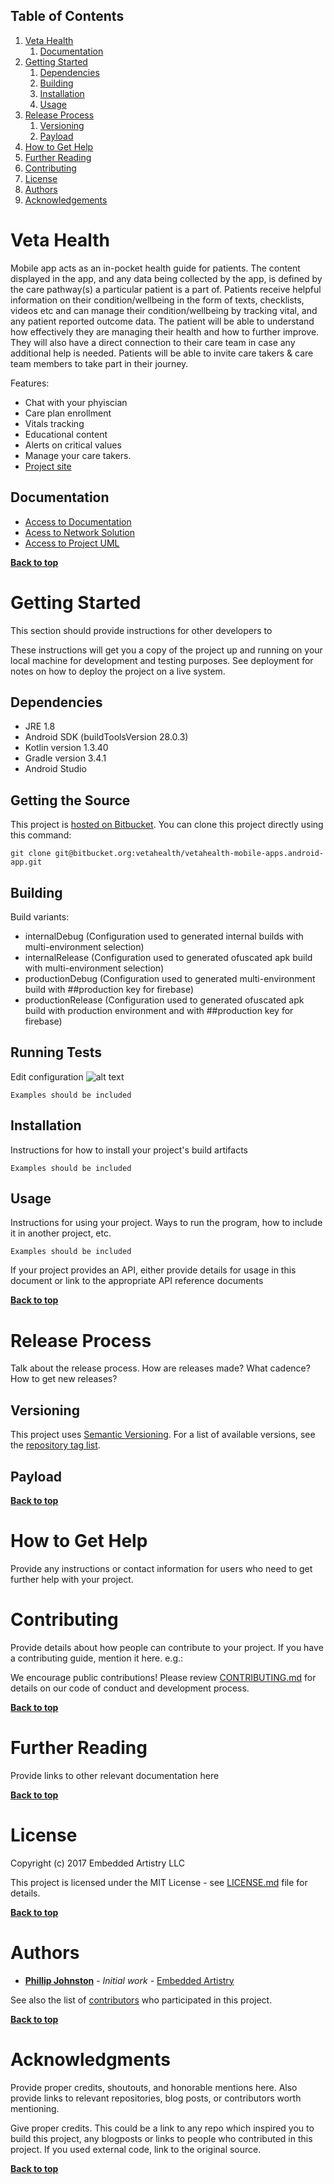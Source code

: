 
## Table of Contents

1. [Veta Health](#veta-health)
	1. [Documentation](#documentation)
1. [Getting Started](#getting-started)
	1. [Dependencies](#dependencies)
	1. [Building](#building)
	1. [Installation](#installation)
	1. [Usage](#usage)
1. [Release Process](#release-process)
	1. [Versioning](#versioning)
	1. [Payload](#payload)
1. [How to Get Help](#how-to-get-help)
1. [Further Reading](#further-reading)
1. [Contributing](#contributing)
1. [License](#license)
1. [Authors](#authors)
1. [Acknowledgements](#acknowledgements)

# Veta Health

Mobile app acts as an in-pocket health guide for patients. The content displayed in the app, and any data being collected by the app, is defined by the care pathway(s) a particular patient is a part of. Patients receive helpful information on their condition/wellbeing in the form of texts, checklists, videos etc and can manage their condition/wellbeing by tracking vital, and any patient reported outcome data. The patient will be able to understand how effectively they are managing their health and how to further improve. They will also have a direct connection to their care team in case any additional help is needed. Patients will be able to invite care takers & care team members to take part in their journey.

Features:
* Chat with your phyiscian
* Care plan enrollment
* Vitals tracking
* Educational content
* Alerts on critical values
* Manage your care takers.
* [Project site](https://myvetahealth.com/)

## Documentation

- [Access to Documentation](https://docs.google.com/document/d/1-4F2GUZ7IkVwamOVJM_YTacwchLJCLAvBMm4kIiGMMk/edit?usp=sharing)
- [Acess to Network Solution](https://docs.google.com/document/d/1hm28jA7_q6sjjJ7k8w2jJt1ZNsFeUyZPdeSjHaB5Ang/edit?usp=sharing)
- [Access to Project UML](https://drive.google.com/file/d/19WckgkNQNKunnoO43J0hcxWwPdE-TYGT/view?usp=sharing)

**[Back to top](#table-of-contents)**


# Getting Started

This section should provide instructions for other developers to

These instructions will get you a copy of the project up and running on your local machine for development and testing purposes. See deployment for notes on how to deploy the project on a live system.

## Dependencies
- JRE 1.8
- Android SDK (buildToolsVersion 28.0.3)
- Kotlin version 1.3.40
- Gradle version 3.4.1
- Android Studio

## Getting the Source

This project is [hosted on Bitbucket](https://bitbucket.org/vetahealth/vetahealth-mobile-apps.android-app/src/master/). You can clone this project directly using this command:

```
git clone git@bitbucket.org:vetahealth/vetahealth-mobile-apps.android-app.git
```

## Building

Build variants:
 - internalDebug (Configuration used to generated internal builds with multi-environment selection)
 - internalRelease (Configuration used to generated ofuscated apk build with multi-environment selection)
 - productionDebug (Configuration used to generated multi-environment build with ##production key for firebase)
 - productionRelease (Configuration used to generated ofuscated apk build with production environment and with ##production key for firebase)


## Running Tests

Edit configuration
![alt text](https://github.com/scirillo/templates/blob/master/oss_docs/Test_Config.png)

```
Examples should be included
```

## Installation

Instructions for how to install your project's build artifacts

```
Examples should be included
```

## Usage

Instructions for using your project. Ways to run the program, how to include it in another project, etc.

```
Examples should be included
```

If your project provides an API, either provide details for usage in this document or link to the appropriate API reference documents

**[Back to top](#table-of-contents)**

# Release Process

Talk about the release process. How are releases made? What cadence? How to get new releases?

## Versioning

This project uses [Semantic Versioning](http://semver.org/). For a list of available versions, see the [repository tag list](https://github.com/your/project/tags).

## Payload

**[Back to top](#table-of-contents)**

# How to Get Help

Provide any instructions or contact information for users who need to get further help with your project.

# Contributing

Provide details about how people can contribute to your project. If you have a contributing guide, mention it here. e.g.:

We encourage public contributions! Please review [CONTRIBUTING.md](docs/CONTRIBUTING.md) for details on our code of conduct and development process.

**[Back to top](#table-of-contents)**

# Further Reading

Provide links to other relevant documentation here

**[Back to top](#table-of-contents)**

# License

Copyright (c) 2017 Embedded Artistry LLC

This project is licensed under the MIT License - see [LICENSE.md](LICENSE.md) file for details.

**[Back to top](#table-of-contents)**

# Authors

* **[Phillip Johnston](https://github.com/phillipjohnston)** - *Initial work* - [Embedded Artistry](https://github.com/embeddedartistry)

See also the list of [contributors](https://github.com/your/project/contributors) who participated in this project.

**[Back to top](#table-of-contents)**

# Acknowledgments

Provide proper credits, shoutouts, and honorable mentions here. Also provide links to relevant repositories, blog posts, or contributors worth mentioning.

Give proper credits. This could be a link to any repo which inspired you to build this project, any blogposts or links to people who contributed in this project. If you used external code, link to the original source.

**[Back to top](#table-of-contents)**


